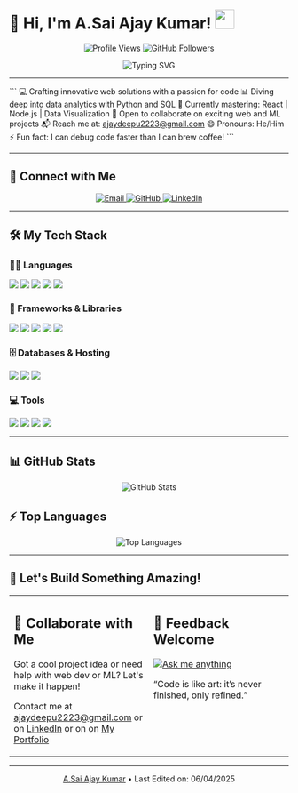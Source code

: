 
# 🌟 Hi, I'm A.Sai Ajay Kumar! <img src="https://media.giphy.com/media/hvRJCLFzcasrR4ia7z/giphy.gif" width="35">

<p align="center">
  <a href="https://github.com/AJAY6169">
    <img src="https://komarev.com/ghpvc/?username=AJAY6169&label=Profile%20views&color=7C3AED&style=flat-square" alt="Profile Views">
  </a>
  <a href="https://github.com/AJAY6169">
    <img src="https://img.shields.io/github/followers/AJAY6169?label=Followers&style=flat-square&color=3B82F6" alt="GitHub Followers">
  </a>
</p>

<p align="center">
  <img src="https://readme-typing-svg.herokuapp.com?lines=Full+Stack+Innovator;AI+%26+ML+Enthusiast;Data-Driven+Developer;Code+Crafting+Ninja&width=600&height=50&font=Fira%20Code&color=22D3EE&vCenter=true&pause=1000" alt="Typing SVG">
</p>

---

\`\`\`
💻 Crafting innovative web solutions with a passion for code
📊 Diving deep into data analytics with Python and SQL
🌱 Currently mastering: React | Node.js | Data Visualization
🤝 Open to collaborate on exciting web and ML projects
📬 Reach me at: ajaydeepu2223@gmail.com
😄 Pronouns: He/Him
⚡ Fun fact: I can debug code faster than I can brew coffee!
\`\`\`

---

## 🤝 Connect with Me

<p align="center" class="connect-buttons">
  <a href="mailto:ajaydeepu2223@gmail.com" class="hover-scale">
    <img src="https://img.shields.io/badge/Gmail-EA4335?style=for-the-badge&logo=gmail&logoColor=white" alt="Email">
  </a>
  <a href="https://github.com/AJAY6169" class="hover-scale">
    <img src="https://img.shields.io/badge/GitHub-181717?style=for-the-badge&logo=github&logoColor=white" alt="GitHub">
  </a>
  <a href="https://www.linkedin.com/in/ajay-kumar-66455734a/" class="hover-scale">
    <img src="https://img.shields.io/badge/LinkedIn-0A66C2?style=for-the-badge&logo=linkedin&logoColor=white" alt="LinkedIn">
  </a>
</p>

---

## 🛠 My Tech Stack

### 👨‍💻 Languages
<p class="tech-stack">
  <img src="https://img.shields.io/badge/Python-3776AB?style=flat-square&logo=python&logoColor=white" class="hover-scale">
  <img src="https://img.shields.io/badge/JavaScript-F7DF1E?style=flat-square&logo=javascript&logoColor=black" class="hover-scale">
  <img src="https://img.shields.io/badge/HTML5-E34F26?style=flat-square&logo=html5&logoColor=white" class="hover-scale">
  <img src="https://img.shields.io/badge/CSS3-1572B6?style=flat-square&logo=css3&logoColor=white" class="hover-scale">
  <img src="https://img.shields.io/badge/Kotlin-7F52FF?style=flat-square&logo=kotlin&logoColor=white" class="hover-scale">
</p>

### 🧰 Frameworks & Libraries
<p class="tech-stack">
  <img src="https://img.shields.io/badge/React-61DAFB?style=flat-square&logo=react&logoColor=black" class="hover-scale">
  <img src="https://img.shields.io/badge/Node.js-339933?style=flat-square&logo=node.js&logoColor=white" class="hover-scale">
  <img src="https://img.shields.io/badge/TensorFlow-FF6F00?style=flat-square&logo=tensorflow&logoColor=white" class="hover-scale">
  <img src="https://img.shields.io/badge/Pandas-150458?style=flat-square&logo=pandas&logoColor=white" class="hover-scale">
  <img src="https://img.shields.io/badge/Tailwind_CSS-06B6D4?style=flat-square&logo=tailwind-css&logoColor=white" class="hover-scale">
</p>

### 🗄 Databases & Hosting
<p class="tech-stack">
  <img src="https://img.shields.io/badge/MySQL-4479A1?style=flat-square&logo=mysql&logoColor=white" class="hover-scale">
  <img src="https://img.shields.io/badge/MongoDB-47A248?style=flat-square&logo=mongodb&logoColor=white" class="hover-scale">
  <img src="https://img.shields.io/badge/Vercel-000000?style=flat-square&logo=vercel&logoColor=white" class="hover-scale">
</p>

### 💻 Tools
<p class="tech-stack">
  <img src="https://img.shields.io/badge/VS_Code-007ACC?style=flat-square&logo=visual-studio-code&logoColor=white" class="hover-scale">
  <img src="https://img.shields.io/badge/Jupyter-F37626?style=flat-square&logo=jupyter&logoColor=white" class="hover-scale">
  <img src="https://img.shields.io/badge/Postman-FF6C37?style=flat-square&logo=postman&logoColor=white" class="hover-scale">
  <img src="https://img.shields.io/badge/Docker-2496ED?style=flat-square&logo=docker&logoColor=white" class="hover-scale">
</p>

---

## 📊 GitHub Stats

<p align="center">
  <img src="https://github-readme-stats.vercel.app/api?username=AJAY6169&show_icons=true&count_private=true&hide=prs&theme=dracula" alt="GitHub Stats" class="stats-img">
</p>

## ⚡ Top Languages

<p align="center">
  <img src="https://github-readme-stats.vercel.app/api/top-langs/?username=AJAY6169&langs_count=8&layout=compact&theme=dracula\" alt="Top Languages" class="stats-img">
</p>


-------

## 🚀 Let's Build Something Amazing!

<table>
  <tr>
    <td width="50%" valign="top">
      <h2>💬 Collaborate with Me</h2>
      <p>Got a cool project idea or need help with web dev or ML? Let's make it happen!</p>
      <p>Contact me at <a href="mailto:ajaydeepu2223@gmail.com">ajaydeepu2223@gmail.com</a> or on <a href="https://www.linkedin.com/in/ajay-kumar-66455734a/">LinkedIn</a> or on on <a href=https://sai-ajay-kumar-portfolio.netlify.app/>My Portfolio</a></p>
    </td>
    <td width="50%" valign="top">
      <h2>📣 Feedback Welcome</h2>
      <p><a href="https://github.com/AJAY6169"><img alt="Ask me anything" src="https://img.shields.io/badge/Ask_me_anything-10B981?style=flat-square"></a></p>
      <p>“Code is like art: it’s never finished, only refined.”</p>
    </td>
  </tr>
</table>

---

<p align="center">
  <a href="https://github.com/AJAY6169">A.Sai Ajay Kumar</a> • Last Edited on: 06/04/2025
</p>
